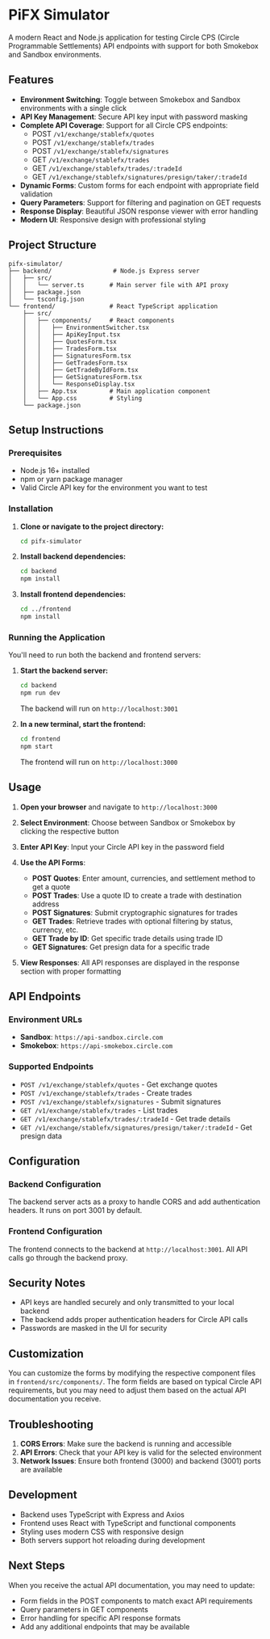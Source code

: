 # PiFX Simulator

A modern React and Node.js application for testing Circle CPS (Circle Programmable Settlements) API endpoints with support for both Smokebox and Sandbox environments.

## Features

- **Environment Switching**: Toggle between Smokebox and Sandbox environments with a single click
- **API Key Management**: Secure API key input with password masking
- **Complete API Coverage**: Support for all Circle CPS endpoints:
  - POST `/v1/exchange/stablefx/quotes`
  - POST `/v1/exchange/stablefx/trades`
  - POST `/v1/exchange/stablefx/signatures`
  - GET `/v1/exchange/stablefx/trades`
  - GET `/v1/exchange/stablefx/trades/:tradeId`
  - GET `/v1/exchange/stablefx/signatures/presign/taker/:tradeId`
- **Dynamic Forms**: Custom forms for each endpoint with appropriate field validation
- **Query Parameters**: Support for filtering and pagination on GET requests
- **Response Display**: Beautiful JSON response viewer with error handling
- **Modern UI**: Responsive design with professional styling

## Project Structure

```
pifx-simulator/
├── backend/                 # Node.js Express server
│   ├── src/
│   │   └── server.ts       # Main server file with API proxy
│   ├── package.json
│   └── tsconfig.json
└── frontend/               # React TypeScript application
    ├── src/
    │   ├── components/     # React components
    │   │   ├── EnvironmentSwitcher.tsx
    │   │   ├── ApiKeyInput.tsx
    │   │   ├── QuotesForm.tsx
    │   │   ├── TradesForm.tsx
    │   │   ├── SignaturesForm.tsx
    │   │   ├── GetTradesForm.tsx
    │   │   ├── GetTradeByIdForm.tsx
    │   │   ├── GetSignaturesForm.tsx
    │   │   └── ResponseDisplay.tsx
    │   ├── App.tsx         # Main application component
    │   └── App.css         # Styling
    └── package.json
```

## Setup Instructions

### Prerequisites

- Node.js 16+ installed
- npm or yarn package manager
- Valid Circle API key for the environment you want to test

### Installation

1. **Clone or navigate to the project directory:**
   ```bash
   cd pifx-simulator
   ```

2. **Install backend dependencies:**
   ```bash
   cd backend
   npm install
   ```

3. **Install frontend dependencies:**
   ```bash
   cd ../frontend
   npm install
   ```

### Running the Application

You'll need to run both the backend and frontend servers:

1. **Start the backend server:**
   ```bash
   cd backend
   npm run dev
   ```
   The backend will run on `http://localhost:3001`

2. **In a new terminal, start the frontend:**
   ```bash
   cd frontend
   npm start
   ```
   The frontend will run on `http://localhost:3000`

## Usage

1. **Open your browser** and navigate to `http://localhost:3000`

2. **Select Environment**: Choose between Sandbox or Smokebox by clicking the respective button

3. **Enter API Key**: Input your Circle API key in the password field

4. **Use the API Forms**:
   - **POST Quotes**: Enter amount, currencies, and settlement method to get a quote
   - **POST Trades**: Use a quote ID to create a trade with destination address
   - **POST Signatures**: Submit cryptographic signatures for trades
   - **GET Trades**: Retrieve trades with optional filtering by status, currency, etc.
   - **GET Trade by ID**: Get specific trade details using trade ID
   - **GET Signatures**: Get presign data for a specific trade

5. **View Responses**: All API responses are displayed in the response section with proper formatting

## API Endpoints

### Environment URLs
- **Sandbox**: `https://api-sandbox.circle.com`
- **Smokebox**: `https://api-smokebox.circle.com`

### Supported Endpoints
- `POST /v1/exchange/stablefx/quotes` - Get exchange quotes
- `POST /v1/exchange/stablefx/trades` - Create trades
- `POST /v1/exchange/stablefx/signatures` - Submit signatures
- `GET /v1/exchange/stablefx/trades` - List trades
- `GET /v1/exchange/stablefx/trades/:tradeId` - Get trade details
- `GET /v1/exchange/stablefx/signatures/presign/taker/:tradeId` - Get presign data

## Configuration

### Backend Configuration
The backend server acts as a proxy to handle CORS and add authentication headers. It runs on port 3001 by default.

### Frontend Configuration
The frontend connects to the backend at `http://localhost:3001`. All API calls go through the backend proxy.

## Security Notes

- API keys are handled securely and only transmitted to your local backend
- The backend adds proper authentication headers for Circle API calls
- Passwords are masked in the UI for security

## Customization

You can customize the forms by modifying the respective component files in `frontend/src/components/`. The form fields are based on typical Circle API requirements, but you may need to adjust them based on the actual API documentation you receive.

## Troubleshooting

1. **CORS Errors**: Make sure the backend is running and accessible
2. **API Errors**: Check that your API key is valid for the selected environment
3. **Network Issues**: Ensure both frontend (3000) and backend (3001) ports are available

## Development

- Backend uses TypeScript with Express and Axios
- Frontend uses React with TypeScript and functional components
- Styling uses modern CSS with responsive design
- Both servers support hot reloading during development

## Next Steps

When you receive the actual API documentation, you may need to update:
- Form fields in the POST components to match exact API requirements
- Query parameters in GET components
- Error handling for specific API response formats
- Add any additional endpoints that may be available
